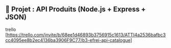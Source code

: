## 🧩 Projet : API Produits (Node.js + Express + JSON)

trello
[https://trello.com/invite/b/68ee1d46893b3756915c1613/ATTI4a2536bafbc3cc4095ee8b2ec4136ba3906F9C77/b3-efrei-api-catalogue]
